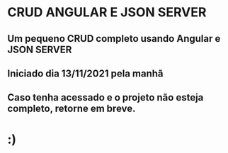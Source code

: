 # CRUD ANGULAR E JSON SERVER
## Um pequeno CRUD completo usando Angular e JSON SERVER
## Iniciado dia 13/11/2021 pela manhã
## Caso tenha acessado e o projeto não esteja completo, retorne em breve.
# :)